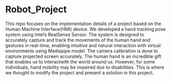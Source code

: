 # Robot_Project
This repo focuses on the implementation details of a project based on the Human Machine Interface(HMI) device. We developed a hand tracking pose system using Intel’s RealSense Sensor. The system is designed to accurately capture and track the movements of the human hand and gestures in real-time, enabling intuitive and natural interaction with virtual environments using Mediapipe model. The camera calibration is done to capture projected screen accurately. The human hand is an incredible gift that enables us to interactwith the world around us. However, for some individuals, hand mobility may be impaired due to disabilities. This is where we thought to modify the project and present a solution in this project.
